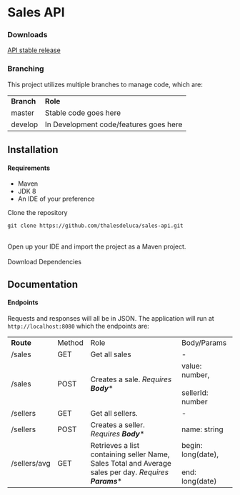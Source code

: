 # Sales API
### Downloads
[API stable release](https://github.com/thalesdeluca/sales-api/releases/download/1.0/sales-api.jar)

### Branching
This project utilizes multiple branches to manage code, which are:
<table>
    <tr>
        <td><b>Branch</b></td>
        <td><b>Role</b></td>
    </tr>
    <tr>
        <td>master</td>
        <td>Stable code goes here</td>
    </tr>
     <tr>
        <td>develop</td>
        <td>In Development code/features goes here</td>
      </tr>
</table>

## Installation

#### Requirements
<ul>
  <li>Maven</li>
  <li>JDK 8</li>
  <li>An IDE of your preference</li>
</ul>

Clone the repository

```
git clone https://github.com/thalesdeluca/sales-api.git
```
<br/>
Open up your IDE and import the project as a Maven project.
<br/><br/>
Download Dependencies

## Documentation

#### Endpoints
Requests and responses will all be in JSON. The application will run at ``http://localhost:8080`` which the endpoints are:
<table>
  <tr>
    <td><b>Route</td>
    <td>Method</td>
    <td>Role</td>
    <td>Body/Params</b></td>
  </tr>
  
  <tr>
    <td>/sales</td>
    <td>GET</td>
    <td>Get all sales</td>
    <td>-</td>
  </tr>
  
  <tr>
    <td>/sales</td>
    <td>POST</td>
    <td>Creates a sale. <i>Requires <b>Body</b></i>*</td>
    <td>value: number, <br/><br/>sellerId: number</td>
  </tr>
  
  <tr>
    <td>/sellers</td>
    <td>GET</td>
    <td>Get all sellers.</td>
    <td>-</td>
  </tr>
  
  <tr>
    <td>/sellers</td>
    <td>POST</td>
    <td>Creates a seller. <i>Requires <b>Body</b></i>*</td>
    <td>name: string</td>
  </tr>
  
  <tr>
    <td>/sellers/avg</td>
    <td>GET</td>
    <td>Retrieves a list containing seller Name, Sales Total and Average sales per day.  <i>Requires <b>Params</b></i>*</td>
    <td>begin: long(date), <br/><br/>end: long(date)</td>
  </tr>
    
  
</table>
